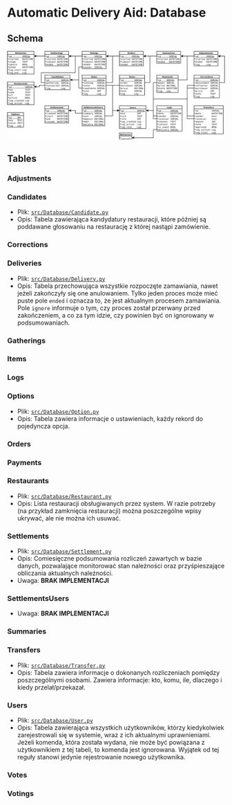 Automatic Delivery Aid: Database
================================

## Schema

![States diagram image](diagrams/database.png)

## Tables

### Adjustments

### Candidates

* Plik: [`src/Database/Candidate.py`](../src/Database/Candidate.py)
* Opis: Tabela zawierająca kandydatury restauracji, które później są poddawane
        głosowaniu na restaurację z której nastąpi zamówienie.

### Corrections

### Deliveries

* Plik: [`src/Database/Delivery.py`](../src/Database/Delivery.py)
* Opis: Tabela przechowująca wszystkie rozpoczęte zamawiania, nawet jeżeli
        zakończyły się one anulowaniem. Tylko jeden proces może mieć puste pole
        `ended` i oznacza to, że jest aktualnym procesem zamawiania.
        Pole `ignore` informuje o tym, czy proces został przerwany przed
        zakończeniem, a co za tym idzie, czy powinien być on ignorowany
        w podsumowaniach.

### Gatherings

### Items

### Logs

### Options

* Plik: [`src/Database/Option.py`](../src/Database/Option.py)
* Opis: Tabela zawiera informacje o ustawieniach, każdy rekord do pojedyncza opcja.

### Orders

### Payments

### Restaurants

* Plik: [`src/Database/Restaurant.py`](../src/Database/Restaurant.py)
* Opis: Lista restauracji obsługiwanych przez system. W razie potrzeby
        (na przykład zamknięcia restauracji) można poszczególne wpisy ukrywać,
        ale nie można ich usuwać.

### Settlements

* Plik: [`src/Database/Settlement.py`](../src/Database/Settlemen.py)
* Opis: Comiesięczne podsumowania rozliczeń zawartych w bazie danych,
        pozwalające monitorować stan należności oraz przyśpieszające
        obliczania aktualnych należności.
* Uwaga: **BRAK IMPLEMENTACJI**

### SettlementsUsers

* Uwaga: **BRAK IMPLEMENTACJI**

### Summaries

### Transfers

* Plik: [`src/Database/Transfer.py`](../src/Database/Transfer.py)
* Opis: Tabela zawiera informacje o dokonanych rozliczeniach pomiędzy poszczególnymi osobami.
        Zawiera informacje: kto, komu, ile, dlaczego i kiedy przelał/przekazał.

### Users

* Plik: [`src/Database/User.py`](../src/Database/User.py)
* Opis: Tabela zawierająca wszystkich użytkowników, którzy kiedykolwiek
        zarejestrowali się w systemie, wraz z ich aktualnymi uprawnieniami.
        Jeżeli komenda, która została wydana, nie może być powiązana
        z użytkownikiem z tej tabeli, to komenda jest ignorowana. Wyjątek
        od tej reguły stanowi jedynie rejestrowanie nowego użytkownika.

### Votes

### Votings
